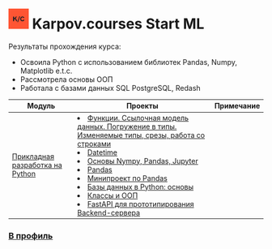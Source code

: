 # <img src="https://github.com/AlinAli16/Karpov.Courses/blob/main/kc.png" height=40 width=40> Karpov.courses Start ML
Результаты прохождения курса:
  <ul> 
     <li> Освоила Python с использованием библиотек Pandas, Numpy, Matplotlib e.t.c. </li>
     <li> Рассмотрела основы ООП </li>
     <li> Работала с базами данных SQL PostgreSQL, Redash </li>
   </ul>

|Модуль| Проекты | Примечание |
|------|----------|-------|
|<a href='https://github.com/AlinAli16/Karpov.Courses/tree/main/karpov.courses_ml/Python'>Прикладная разработка на Python </a> | <li> <a href='https://github.com/AlinAli16/Karpov.Courses/blob/main/karpov.courses_ml/Python/lesson2_dz.ipynb'> Функции. Ссылочная модель данных. Погружение в типы. Изменяемые типы, срезы, работа со строками </a> </li> <li> <a href='https://github.com/AlinAli16/Karpov.Courses/blob/main/karpov.courses_ml/Python/lesson3_dz.ipynb'>Datetime </a> </li> <li> <a href='https://github.com/AlinAli16/Karpov.Courses/blob/main/karpov.courses_ml/Python/lesson4_dz_markdown.ipynb'>Основы Nympy, Pandas, Jupyter </a> </li> <li> <a href='https://github.com/AlinAli16/Karpov.Courses/blob/main/karpov.courses_ml/Python/lesson5_dz.ipynb'>Pandas </a> </li> <li> <a href='https://github.com/AlinAli16/Karpov.Courses/blob/main/karpov.courses_ml/Python/lesson5_miniproject.ipynb'>Минипроект по Pandas </a> </li> <li> <a href='https://github.com/AlinAli16/Karpov.Courses/blob/main/karpov.courses_ml/Python/lesson6_dz.ipynb'> Базы данных в Python: основы </a> </li>  <li> <a href='https://github.com/AlinAli16/Karpov.Courses/blob/main/karpov.courses_ml/Python/lesson7_dz.ipynb'> Классы и ООП </a> </li>  <li> <a href='https://github.com/AlinAli16/Karpov.Courses/tree/main/karpov.courses_ml/Python/FastAPI'> FastAPI для прототипирования Backend-сервера </a> </li>|  |

  ### <a href='https://github.com/AlinAli16'> В профиль </a>
